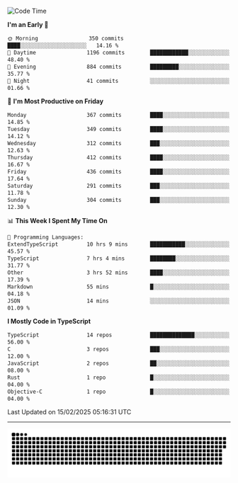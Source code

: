 <!--
<picture>
  <source
    srcset="https://github-readme-stats.vercel.app/api?username=kevinxft&show_icons=true&theme=dark"
    media="(prefers-color-scheme: dark)"
  />
  <source
    srcset="https://github-readme-stats.vercel.app/api?username=kevinxft&show_icons=true"
    media="(prefers-color-scheme: light), (prefers-color-scheme: no-preference)"
  />
  <img src="https://github-readme-stats.vercel.app/api?username=kevinxft&show_icons=true" />
</picture>
-->

<!--START_SECTION:waka-->
![Code Time](http://img.shields.io/badge/Code%20Time-3%2C092%20hrs%2040%20mins-blue)

**I'm an Early 🐤** 

```text
🌞 Morning                350 commits         ████░░░░░░░░░░░░░░░░░░░░░   14.16 % 
🌆 Daytime                1196 commits        ████████████░░░░░░░░░░░░░   48.40 % 
🌃 Evening                884 commits         █████████░░░░░░░░░░░░░░░░   35.77 % 
🌙 Night                  41 commits          ░░░░░░░░░░░░░░░░░░░░░░░░░   01.66 % 
```
📅 **I'm Most Productive on Friday** 

```text
Monday                   367 commits         ████░░░░░░░░░░░░░░░░░░░░░   14.85 % 
Tuesday                  349 commits         ████░░░░░░░░░░░░░░░░░░░░░   14.12 % 
Wednesday                312 commits         ███░░░░░░░░░░░░░░░░░░░░░░   12.63 % 
Thursday                 412 commits         ████░░░░░░░░░░░░░░░░░░░░░   16.67 % 
Friday                   436 commits         ████░░░░░░░░░░░░░░░░░░░░░   17.64 % 
Saturday                 291 commits         ███░░░░░░░░░░░░░░░░░░░░░░   11.78 % 
Sunday                   304 commits         ███░░░░░░░░░░░░░░░░░░░░░░   12.30 % 
```


📊 **This Week I Spent My Time On** 

```text
💬 Programming Languages: 
ExtendTypeScript         10 hrs 9 mins       ███████████░░░░░░░░░░░░░░   45.57 % 
TypeScript               7 hrs 4 mins        ████████░░░░░░░░░░░░░░░░░   31.77 % 
Other                    3 hrs 52 mins       ████░░░░░░░░░░░░░░░░░░░░░   17.39 % 
Markdown                 55 mins             █░░░░░░░░░░░░░░░░░░░░░░░░   04.18 % 
JSON                     14 mins             ░░░░░░░░░░░░░░░░░░░░░░░░░   01.09 % 
```

**I Mostly Code in TypeScript** 

```text
TypeScript               14 repos            ██████████████░░░░░░░░░░░   56.00 % 
C                        3 repos             ███░░░░░░░░░░░░░░░░░░░░░░   12.00 % 
JavaScript               2 repos             ██░░░░░░░░░░░░░░░░░░░░░░░   08.00 % 
Rust                     1 repo              █░░░░░░░░░░░░░░░░░░░░░░░░   04.00 % 
Objective-C              1 repo              █░░░░░░░░░░░░░░░░░░░░░░░░   04.00 % 
```




 Last Updated on 15/02/2025 05:16:31 UTC
<!--END_SECTION:waka-->

---

<picture>
  <source media="(prefers-color-scheme: dark)" srcset="https://raw.githubusercontent.com/kevinxft/kevinxft/output/github-contribution-grid-snake-dark.svg">
  <source media="(prefers-color-scheme: light)" srcset="https://raw.githubusercontent.com/kevinxft/kevinxft/output/github-contribution-grid-snake.svg">
  <img alt="github contribution grid snake animation" src="https://raw.githubusercontent.com/kevinxft/kevinxft/output/github-contribution-grid-snake.svg">
</picture>